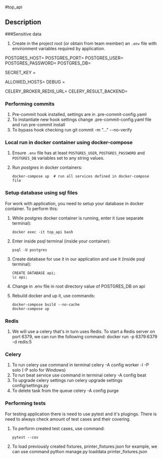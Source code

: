 #top_api

## Description

###Sensitive data

1. Create in the project root (or obtain from team member) an `.env` file with 
environment variables required by application. 

POSTGRES_HOST=
POSTGRES_PORT=
POSTGRES_USER=
POSTGRES_PASSWORD=
POSTGRES_DB=

SECRET_KEY =

ALLOWED_HOSTS=
DEBUG =

CELERY_BROKER_REDIS_URL=
CELERY_RESULT_BACKEND=

### Performing commits

1. Pre-commit hook installed, settings are in .pre-commit-config.yaml
2. To instantiate new hook settings change .pre-commit-config.yaml file
     and run     pre-commit install
3. To bypass hook checking run      git commit -m "..." --no-verify

### Local run in docker container using docker-compose

1. Ensure `.env` file has at least `POSTGRES_USER`, `POSTGRES_PASSWORD` and 
    `POSTGRES_DB` variables set to any string values.
2. Run _postgres_ in docker containers:

       docker-compose up  # run all services defined in docker-compose file


### Setup database using sql files

For work with application, you need to setup your database in docker container. To perform this:

1. While postgres docker container is running, enter it (use separate terminal):

       docker exec -it top_api bash

2. Enter inside psql terminal (inside your container):

       psql -U postgres

3. Create database for use it in our application and use it (inside psql terminal):

       CREATE DATABASE api;
       \c api;

4. Change in .env file in root directory value of POSTGRES_DB on api

5. Rebuild docker and up it, use commands:

       docker-compose build --no-cache
       docker-compose up

### Redis

1. We will use a celery that's in turn uses Redis. 
    To start a Redis server on port 6379, we can run the following command:
        docker run -p 6379:6379 -d redis:5

### Celery

1. To run celery use command in terminal
    celery -A config worker -l -P solo (-P solo for Windows)
2. To run beat service use command in terminal
    celery -A config beat
3. To upgrade celery settings run
    celery upgrade settings config/settings.py
4. To delete task from the queue
    celery -A config purge

### Performing tests

For testing application there is need to use pytest and it's plugings.
There is need to always check amount of test cases and their covering.

1. To perform created test cases, use command:

       pytest --cov

2. To load previously created fixtures, printer_fixtures.json for example, 
    we can use command  python manage.py loaddata printer_fixtures.json